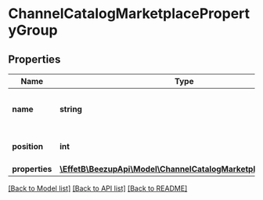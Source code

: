 # ChannelCatalogMarketplacePropertyGroup

## Properties
Name | Type | Description | Notes
------------ | ------------- | ------------- | -------------
**name** | **string** | Indicate the code identifier of the group | 
**position** | **int** | Indicate the position of the group | 
**properties** | [**\EffetB\BeezupApi\Model\ChannelCatalogMarketplaceProperty[]**](ChannelCatalogMarketplaceProperty.md) |  | 

[[Back to Model list]](../README.md#documentation-for-models) [[Back to API list]](../README.md#documentation-for-api-endpoints) [[Back to README]](../README.md)


